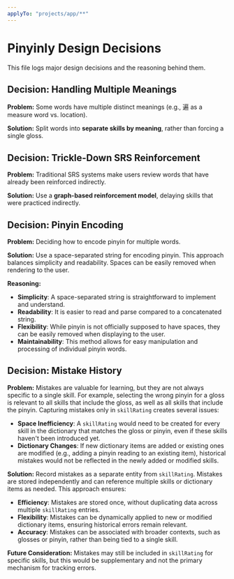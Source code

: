 ```yaml
---
applyTo: "projects/app/**"
---
```


# Pinyinly Design Decisions

This file logs major design decisions and the reasoning behind them.

## Decision: Handling Multiple Meanings

**Problem:** Some words have multiple distinct meanings (e.g., 遍 as a measure word vs. location).

**Solution:** Split words into **separate skills by meaning**, rather than forcing a single gloss.

## Decision: Trickle-Down SRS Reinforcement

**Problem:** Traditional SRS systems make users review words that have already been reinforced indirectly.

**Solution:** Use a **graph-based reinforcement model**, delaying skills that were practiced indirectly.

## Decision: Pinyin Encoding

**Problem:** Deciding how to encode pinyin for multiple words.

**Solution:** Use a space-separated string for encoding pinyin. This approach balances simplicity and readability. Spaces can be easily removed when rendering to the user.

**Reasoning:**

- **Simplicity**: A space-separated string is straightforward to implement and understand.
- **Readability**: It is easier to read and parse compared to a concatenated string.
- **Flexibility**: While pinyin is not officially supposed to have spaces, they can be easily removed when displaying to the user.
- **Maintainability**: This method allows for easy manipulation and processing of individual pinyin words.

## Decision: Mistake History

**Problem:** Mistakes are valuable for learning, but they are not always specific to a single skill. For example, selecting the wrong pinyin for a gloss is relevant to all skills that include the gloss, as well as all skills that include the pinyin. Capturing mistakes only in `skillRating` creates several issues:

- **Space Inefficiency**: A `skillRating` would need to be created for every skill in the dictionary that matches the gloss or pinyin, even if these skills haven't been introduced yet.
- **Dictionary Changes**: If new dictionary items are added or existing ones are modified (e.g., adding a pinyin reading to an existing item), historical mistakes would not be reflected in the newly added or modified skills.

**Solution:** Record mistakes as a separate entity from `skillRating`. Mistakes are stored independently and can reference multiple skills or dictionary items as needed. This approach ensures:

- **Efficiency**: Mistakes are stored once, without duplicating data across multiple `skillRating` entries.
- **Flexibility**: Mistakes can be dynamically applied to new or modified dictionary items, ensuring historical errors remain relevant.
- **Accuracy**: Mistakes can be associated with broader contexts, such as glosses or pinyin, rather than being tied to a single skill.

**Future Consideration:** Mistakes may still be included in `skillRating` for specific skills, but this would be supplementary and not the primary mechanism for tracking errors.
